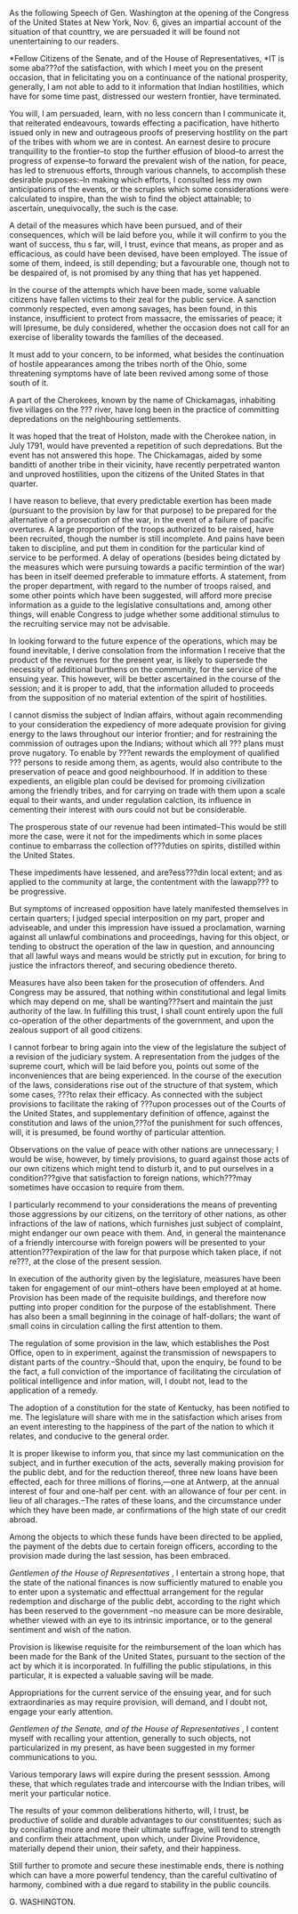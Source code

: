  As the following Speech of Gen. Washington at the opening of the Congress of the United States at New York, Nov. 6, gives an impartial account of the situation of that counttry, we are persuaded it will be found not unentertaining to our readers.*Fellow Citizens of the Senate, and of the House of Representatives, *IT is some aba???of the satisfaction, with which I meet you on the present occasion, that in felicitating you on a continuance of the national prosperity, generally, I am not able to add to it information that Indian hostilities, which have for some time past, distressed our western frontier, have terminated.You will, I am persuaded, learn, with no less concern than I communicate it, that reiterated endeavours, towards effecting a pacification, have hitherto issued only in new and outrageous proofs of preserving hostility on the part of the tribes with whom we are in contest. An earnest desire to procure tranquillity to the frontier–to stop the further effusion of blood–to arrest the progress of expense–to forward the prevalent wish of the nation, for peace, has led to strenuous efforts, through various channels, to accomplish these desirable puposes:–In making which efforts, I consulted less my own anticipations of the events, or the scruples which some considerations were calculated to inspire, than the wish to find the object attainable; to ascertain, unequivocally, the such is the case.A detail of the measures which have been pursued, and of their consequences, which will be laid before you, while it will confirm to you the want of success, thu s far, will, I trust, evince that means, as proper and as efficacious, as could have been devised, have been employed. The issue of some of them, indeed, is still depending; but a favourable one, though not to be despaired of, is not promised by any thing that has yet happened.In the course of the attempts which have been made, some valuable citizens have fallen victims to their zeal for the public service. A sanction commonly respected, even among savages, has been found, in this instance, insufficient to protect from massacre, the emissaries of peace; it will Ipresume, be duly considered, whether the occasion does not call for an exercise of liberality towards the families of the deceased.It must add to your concern, to be informed, what besides the continuation of hostile appearances among the tribes north of the Ohio, some threatening symptoms have of late been revived among some of those south of it. A part of the Cherokees, known by the name of Chickamagas, inhabiting five villages on the ??? river, have long been in the practice of committing depredations on the neighbouring settlements. It was hoped that the treat of Holston, made with the Cherokee nation, in July 1791, would have prevented a repetition of such depredations. But the event has not answered this hope. The Chickamagas, aided by some banditti of another tribe in their vicinity, have recently perpetrated wanton and unproved hostilities, upon the citizens of the United States in that quarter. I have reason to believe, that every predictable exertion has been made (pursuant to the provision by law for that purpose) to be prepared for the alternative of a prosecution of the war, in the event of a failure of pacific overtures. A large proportion of the troops authorized to be raised, have been recruited, though the number is still incomplete. And pains have been taken to discipline, and put them in condition for the particular kind of service to be performed. A delay of operations (besides being dictated by the measures which were pursuing towards a pacific termintion of the war) has been in itself deemed preferable to immature efforts. A statement, from the proper department, with regard to the number of troops raised, and some other points which have been suggested, will afford more precise information as a guide to the legislative consultations and, among other things, will enable Congress to judge whether some additional stimulus to the recruiting service may not be advisable.In looking forward to the future expence of the operations, which may be found inevitable, I derive consolation from the information I receive that the product of the revenues for the present year, is likely to supersede the necessity of additional burthens on the community, for the service of the ensuing year. This however, will be better ascertained in the course of the session; and it is proper to add, that the information alluded to proceeds from the supposition of no material extention of the spirit of hostilities. I cannot dismiss the subject of Indian affairs, without again recommending to your consideration the expediency of more adequate provision for giving energy to the laws throughout our interior frontier; and for restraining the commission of outrages upon the Indians; without which all ??? plans must prove nugatory. To enable by ???ent rewards the employment of qualified ??? persons to reside among them, as agents, would also contribute to the preservation of peace and good neighbourhood. If in addition to these expedients, an eligible plan could be devised for promoing civilization among the friendly tribes, and for carrying on trade with them upon a scale equal to their wants, and under regulation calction, its influence in cementing their interest with ours could not but be considerable. The prosperous state of our revenue had been intimated–This would be still more the case, were it not for the impediments which in some
places continue to embarrass the collection of???duties on spirits, distilled within the United States.These impediments have lessened, and are?ess???din local extent; and as applied to the community at large, the contentment with the lawapp??? to be progressive. But symptoms of increased opposition have lately manifested themselves in certain quarters; I judged special interposition on my part, proper and adviseable, and under this impression have issued a proclamation, warning against all unlawful combinations and proceedings, having for this object, or tending to obstruct the operation of the law in question, and announcing that all lawful ways and means would be strictly put in excution, for bring to justice the infractors thereof, and securing obedience thereto. Measures have also been taken for the prosecution of offenders. And Congress may be assured, that nothing within constitutional and legal limits which may depend on me, shall be wanting???sert and maintain the just authority of the law. In fulfilling this trust, I shall count entirely upon the full co-operation of the other departments of the government, and upon the zealous support of all good citizens.I cannot forbear to bring again into the view of the legislature the subject of a revision of the judiciary system. A representation from the judges of the supreme court, which will be laid before you, points out some of the inconveniences that are being experienced. In the course of the execution of the laws, considerations rise out of the structure of that system, which some cases,
???to relax their efficacy. As connected with the subject provisions to facilitate the raking of
???upon processes out of the Courts of the United States, and supplementary definition of offence, against the constitution and laws of the union,???of the punishment for such offences, will, it is presumed, be found worthy of particular attention. Observations on the value of peace with other nations are unnecessary; I would be wise, however, by timely provisions, to guard against those acts of our own citizens which might tend to disturb it, and to put ourselves in a condition???give that satisfaction to foreign nations, which???may sometimes have occasion to require from them. I particularly recommend to your considerations the means of preventing those aggressions by our citizens, on the territory of other nations, as other infractions of the law of nations, which furnishes just subject of complaint, might endanger our own peace with them. And, in general the maintenance of a friendly intercourse with foreign powers will be presented to your attention???expiration of the law for that purpose which taken place, if not re???, at the close of the present session. In execution of the authority given by the legislature, measures have been taken for engagement of our mint–others have been employed at at home. Provision has been made of the requisite buildings, and therefore now putting into proper condition for the purpose of the establishment. There has also been a small beginning in the coinage of half-dollars; the want of small coins in circulation calling the first attention to them. The regulation of some provision in the law, which establishes the Post Office, open to in experiment, against the transmission of newspapers to distant parts of the country.–Should that, upon the enquiry, be found to be the fact, a full conviction of the importance of facilitating the circulation of political intelligence and infor mation, will, I doubt not, lead to the application of a remedy. The adoption of a constitution for the state of Kentucky, has been notified to me. The legislature will share with me in the satisfaction which arises from an event interesting to the happiness of the part of the nation to which it relates, and conducive to the general order.It is proper likewise to inform you, that since my last communication on the subject, and in further execution of the acts, severally making provision for the public debt, and for the reduction thereof, three new loans have been effected, each for three millions of florins,—one at Antwerp, at the annual interest of four and one-half per cent. with an allowance of four per cent. in lieu of all charages.–The rates of these loans, and the circumstance under which they have been made, ar confirmations of the high state of our credit abroad. Among the objects to which these funds have been directed to be applied, the payment of the debts due to certain foreign officers, according to the provision made during the last session, has been embraced.*Gentlemen of the House of Representatives* , I entertain a strong hope, that the state of the national finances is now sufficiently matured to enable you to enter upon a systematic and effecttual arrangement for the regular redemption and discharge of the public debt, according to the right which has been reserved to the government –no measure can be more desirable, whether viewed with an eye to its intrinsic importance, or to the general sentiment and wish of the nation. Provision is likewise requisite for the reimbursement of the loan which has been made for the Bank of the United States, pursuant to the section of the act by which it is incorporated. In fulfilling the public stipulations, in this particular, it is expected a valuable saving will be made. Appropriations for the current service of the ensuing year, and for such extraordinaries as may require provision, will demand, and I doubt not, engage your early attention.*Gentlemen of the Senate, and of the House of Representatives* , I content myself with recalling your attention, generally to such objects, not particularized in my present, as have been suggested in my former communications to you. Various temporary laws will expire during the present sesssion. Among these, that which regulates trade and intercourse with the Indian tribes, will merit your particular notice. The results of your common deliberations hitherto, will, I trust, be productive of solide and durable advantages to our constituentes; such as by conciliating more and more their ultimate suffrage, will tend to strength and confirm their attachment, upon which, under Divine Providence, materially depend their union, their safety, and their happiness.Still further to promote and secure these inestimable ends, there is nothing which can have a more powerful tendency, than the careful cultivatino of harmony, combined with a due regard to stability in the public councils.G. WASHINGTON.